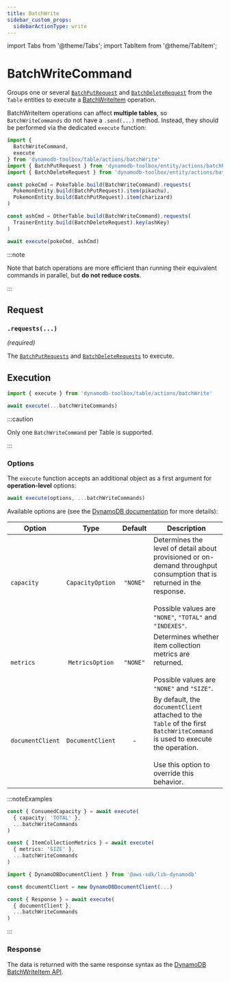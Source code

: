 ```yaml
---
title: BatchWrite
sidebar_custom_props:
  sidebarActionType: write
---
```


import Tabs from '@theme/Tabs';
import TabItem from '@theme/TabItem';

# BatchWriteCommand

Groups one or several [`BatchPutRequest`](../../../3-entities/3-actions/7-batch-put/index.md) and [`BatchDeleteRequest`](../../../3-entities/3-actions/8-batch-delete/index.md) from the `Table` entities to execute a [BatchWriteItem](https://docs.aws.amazon.com/amazondynamodb/latest/APIReference/API_BatchWriteItem.html) operation.

BatchWriteItem operations can affect **multiple tables**, so `BatchWriteCommands` do not have a `.send(...)` method. Instead, they should be performed via the dedicated `execute` function:

```ts
import {
  BatchWriteCommand,
  execute
} from 'dynamodb-toolbox/table/actions/batchWrite'
import { BatchPutRequest } from 'dynamodb-toolbox/entity/actions/batchPut'
import { BatchDeleteRequest } from 'dynamodb-toolbox/entity/actions/batchDelete'

const pokeCmd = PokeTable.build(BatchWriteCommand).requests(
  PokemonEntity.build(BatchPutRequest).item(pikachu),
  PokemonEntity.build(BatchPutRequest).item(charizard)
)

const ashCmd = OtherTable.build(BatchWriteCommand).requests(
  TrainerEntity.build(BatchDeleteRequest).key(ashKey)
)

await execute(pokeCmd, ashCmd)
```

:::note

Note that batch operations are more efficient than running their equivalent commands in parallel, but **do not reduce costs**.

:::

## Request

### `.requests(...)`

<p style={{ marginTop: '-15px' }}><i>(required)</i></p>

The [`BatchPutRequests`](../../../3-entities/3-actions/7-batch-put/index.md) and [`BatchDeleteRequests`](../../../3-entities/3-actions/8-batch-delete/index.md) to execute.

## Execution

```ts
import { execute } from 'dynamodb-toolbox/table/actions/batchWrite'

await execute(...batchWriteCommands)
```

:::caution

Only one `BatchWriteCommand` per Table is supported.

:::

### Options

The `execute` function accepts an additional object as a first argument for **operation-level** options:

```ts
await execute(options, ...batchWriteCommands)
```

Available options are (see the [DynamoDB documentation](https://docs.aws.amazon.com/amazondynamodb/latest/APIReference/API_BatchWriteItem.html#API_BatchWriteItem_RequestParameters) for more details):

| Option           |       Type       | Default  | Description                                                                                                                                                                              |
| ---------------- | :--------------: | :------: | ---------------------------------------------------------------------------------------------------------------------------------------------------------------------------------------- |
| `capacity`       | `CapacityOption` | `"NONE"` | Determines the level of detail about provisioned or on-demand throughput consumption that is returned in the response.<br/><br/>Possible values are `"NONE"`, `"TOTAL"` and `"INDEXES"`. |
| `metrics`        | `MetricsOption`  | `"NONE"` | Determines whether item collection metrics are returned.<br/><br/>Possible values are `"NONE"` and `"SIZE"`.                                                                             |
| `documentClient` | `DocumentClient` |    -     | By default, the `documentClient` attached to the `Table` of the first `BatchWriteCommand` is used to execute the operation.<br/><br/>Use this option to override this behavior.          |

:::noteExamples

<Tabs>
<TabItem value="capacity" label="Capacity">

```ts
const { ConsumedCapacity } = await execute(
  { capacity: 'TOTAL' },
  ...batchWriteCommands
)
```

</TabItem>
<TabItem value="metrics" label="Metrics">

```ts
const { ItemCollectionMetrics } = await execute(
  { metrics: 'SIZE' },
  ...batchWriteCommands
)
```

</TabItem>
<TabItem value="document-client" label="Document client">

```ts
import { DynamoDBDocumentClient } from '@aws-sdk/lib-dynamodb'

const documentClient = new DynamoDBDocumentClient(...)

const { Response } = await execute(
  { documentClient },
  ...batchWriteCommands
)
```

</TabItem>
</Tabs>

:::

### Response

The data is returned with the same response syntax as the [DynamoDB BatchWriteItem API](https://docs.aws.amazon.com/amazondynamodb/latest/APIReference/API_BatchWriteItem.html#API_BatchWriteItem_ResponseSyntax).
